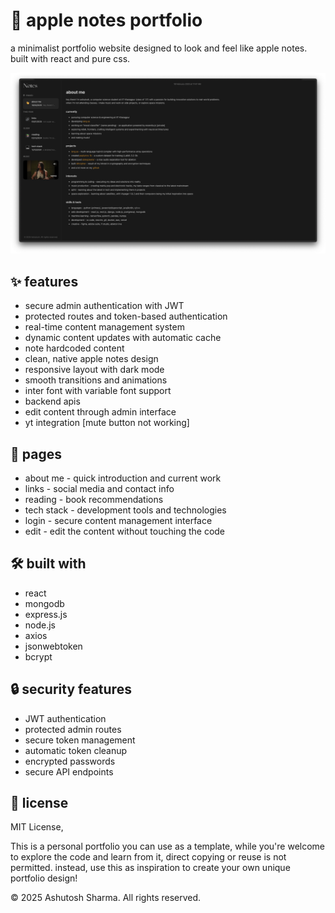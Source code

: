 # 📝 apple notes portfolio

a minimalist portfolio website designed to look and feel like apple notes. built with react and pure css.

![preview](./img/preview.png)

## ✨ features

- secure admin authentication with JWT
- protected routes and token-based authentication
- real-time content management system
- dynamic content updates with automatic cache
- note hardcoded content
- clean, native apple notes design
- responsive layout with dark mode
- smooth transitions and animations
- inter font with variable font support
- backend apis
- edit content through admin interface
- yt integration [mute button not working]

## 🚀 pages

- about me - quick introduction and current work
- links - social media and contact info
- reading - book recommendations
- tech stack - development tools and technologies
- login - secure content management interface
- edit - edit the content without touching the code

## 🛠️ built with

- react
- mongodb
- express.js
- node.js
- axios
- jsonwebtoken
- bcrypt

## 🔒 security features

- JWT authentication
- protected admin routes
- secure token management
- automatic token cleanup
- encrypted passwords
- secure API endpoints

## 📄 license

MIT License,

This is a personal portfolio you can use as a template, while you're welcome to explore the code and learn from it, direct copying or reuse is not permitted. instead, use this as inspiration to create your own unique portfolio design!

© 2025 Ashutosh Sharma. All rights reserved.

